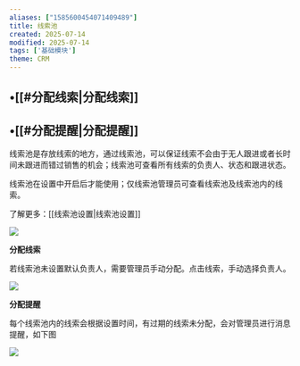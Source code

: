 ```yaml
---
aliases: ["1585600454071409489"]
title: 线索池
created: 2025-07-14
modified: 2025-07-14
tags: ['基础模块']
theme: CRM
---
```


## •[[#分配线索|分配线索]]

## •[[#分配提醒|分配提醒]]

线索池是存放线索的地方，通过线索池，可以保证线索不会由于无人跟进或者长时间未跟进而错过销售的机会；线索池可查看所有线索的负责人、状态和跟进状态。

线索池在设置中开启后才能使用；仅线索池管理员可查看线索池及线索池内的线索。

了解更多：[[线索池设置|线索池设置]]

![](4d5cf8fc6fa0d2c3559b6a966e661c91.jpg)

**分配线索**

若线索池未设置默认负责人，需要管理员手动分配。点击线索，手动选择负责人。

![](88fab9ac20037098210bd104831bc749.jpg)

**分配提醒**

每个线索池内的线索会根据设置时间，有过期的线索未分配，会对管理员进行消息提醒，如下图

![](6e360e8790e9574d48b08245519fbab0.jpg)